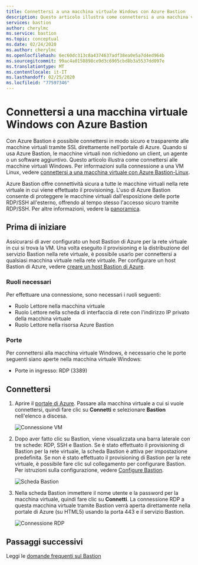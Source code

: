 ```yaml
---
title: Connettersi a una macchina virtuale Windows con Azure Bastion
description: Questo articolo illustra come connettersi a una macchina virtuale di Azure che esegue Windows usando Azure Bastion.
services: bastion
author: cherylmc
ms.service: bastion
ms.topic: conceptual
ms.date: 02/24/2020
ms.author: cherylmc
ms.openlocfilehash: 6ec60dc313c8a4374637adf38ea0e5a7d4ed964b
ms.sourcegitcommit: 99ac4a0150898ce9d3c6905cbd8b3a5537dd097e
ms.translationtype: MT
ms.contentlocale: it-IT
ms.lasthandoff: 02/25/2020
ms.locfileid: "77597346"
---
```

# <a name="connect-to-a-windows-virtual-machine-using-azure-bastion"></a>Connettersi a una macchina virtuale Windows con Azure Bastion

Con Azure Bastion è possibile connettersi in modo sicuro e trasparente alle macchine virtuali tramite SSL direttamente nell'portale di Azure. Quando si usa Azure Bastion, le macchine virtuali non richiedono un client, un agente o un software aggiuntivo. Questo articolo illustra come connettersi alle macchine virtuali Windows. Per informazioni sulla connessione a una VM Linux, vedere [connettersi a una macchina virtuale con Azure Bastion-Linux](bastion-connect-vm-ssh.md).

Azure Bastion offre connettività sicura a tutte le macchine virtuali nella rete virtuale in cui viene effettuato il provisioning. L'uso di Azure Bastion consente di proteggere le macchine virtuali dall'esposizione delle porte RDP/SSH all'esterno, offrendo al tempo stesso l'accesso sicuro tramite RDP/SSH. Per altre informazioni, vedere la [panoramica](bastion-overview.md).

## <a name="before-you-begin"></a>Prima di iniziare

Assicurarsi di aver configurato un host Bastion di Azure per la rete virtuale in cui si trova la VM. Una volta eseguito il provisioning e la distribuzione del servizio Bastion nella rete virtuale, è possibile usarlo per connettersi a qualsiasi macchina virtuale nella rete virtuale. Per configurare un host Bastion di Azure, vedere [creare un host Bastion di Azure](bastion-create-host-portal.md).

### <a name="required-roles"></a>Ruoli necessari

Per effettuare una connessione, sono necessari i ruoli seguenti:

* Ruolo Lettore nella macchina virtuale
* Ruolo Lettore nella scheda di interfaccia di rete con l'indirizzo IP privato della macchina virtuale
* Ruolo Lettore nella risorsa Azure Bastion

### <a name="ports"></a>Porte

Per connettersi alla macchina virtuale Windows, è necessario che le porte seguenti siano aperte nella macchina virtuale Windows:

* Porte in ingresso: RDP (3389)

## <a name="rdp"></a>Connettersi

1. Aprire il [portale di Azure](https://portal.azure.com). Passare alla macchina virtuale a cui si vuole connettersi, quindi fare clic su **Connetti** e selezionare **Bastion** nell'elenco a discesa.

   ![Connessione VM](./media/bastion-connect-vm-rdp/connect.png)
1. Dopo aver fatto clic su Bastion, viene visualizzata una barra laterale con tre schede: RDP, SSH e Bastion. Se è stato effettuato il provisioning di Bastion per la rete virtuale, la scheda Bastion è attiva per impostazione predefinita. Se non è stato effettuato il provisioning di Bastion per la rete virtuale, è possibile fare clic sul collegamento per configurare Bastion. Per istruzioni sulla configurazione, vedere [Configure Bastion](bastion-create-host-portal.md).

   ![Scheda Bastion](./media/bastion-connect-vm-rdp/bastion.png)
1. Nella scheda Bastion immettere il nome utente e la password per la macchina virtuale, quindi fare clic su **Connetti**. La connessione RDP a questa macchina virtuale tramite Bastion verrà aperta direttamente nella portale di Azure (su HTML5) usando la porta 443 e il servizio Bastion.

   ![Connessione RDP](./media/bastion-connect-vm-rdp/443rdp.png)
 
## <a name="next-steps"></a>Passaggi successivi

Leggi le [domande frequenti sul Bastion](bastion-faq.md)
